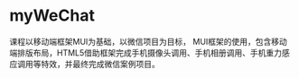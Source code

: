 # myWeChat
课程以移动端框架MUI为基础，以微信项目为目标，
MUI框架的使用，包含移动端排版布局，HTML5借助框架完成手机摄像头调用、手机相册调用、手机重力感应调用等特效，并最终完成微信案例项目。
